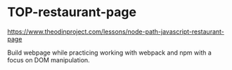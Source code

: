 # TOP-restaurant-page
https://www.theodinproject.com/lessons/node-path-javascript-restaurant-page

Build webpage while practicing working with webpack and npm with a focus on DOM manipulation. 